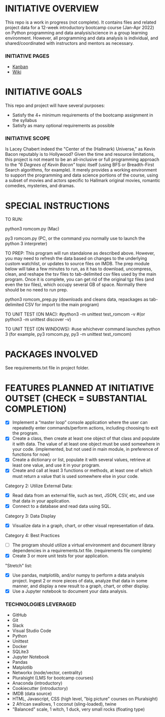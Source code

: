 # INITIATIVE OVERVIEW
This repo is a work in progress (not complete). It contains files and related project data for a 12-week introductory bootcamp course (Jan-Apr 2022) on Python programming and data analysis/science in a group learning environment. However, all programming and data analysis is individual, and shared/coordinated with instructors and mentors as necessary.

### INITIATIVE PAGES
- [Kanban](https://github.com/hellums/hallmarkish/projects/1)
- [Wiki](https://github.com/hellums/hallmarkish/wiki/1.-Data-Analytics-Course-Project)

# INITIATIVE GOALS
This repo and project will have several purposes:
- Satisfy the 4+ minimum requirements of the bootcamp assignment in the syllabus
- Satisfy as many optional requirements as possible

### INITIATIVE SCOPE
Is Lacey Chabert indeed the "Center of the (Hallmark) Universe," as Kevin Bacon reputably is to Hollywood? Given the time and resource limitations, this project is not meant to be an all-inclusive or full programming approach to the _"6 Degrees of Kevin Bacon"_ topic itself (using BFS or Breadth-First Search algorithms, for example). It merely provides a working environment to support the programming and data science portions of the course, using a subset of movies and actors specific to Hallmark original movies, romantic comedies, mysteries, and dramas.

# SPECIAL INSTRUCTIONS
TO RUN:

python3 romcom.py (Mac)

py3 romcom.py (PC, or the command you normally use to launch the python 3 interpreter)

TO PREP:
This program will run standalone as described above. However, you may need to refresh the data based on changes to the underlying custom watchlist, or updates to source files on IMDB. The prep module below will take a few minutes to run, as it has to download, uncompress, clean, and reshape the tsv files to tab-delimited csv files used by the main program. Once it is complete, you can get rid of the original tgz files (and even the tsv files), which occupy several GB of space. Normally there should be no need to run prep.

python3 romcom_prep.py (downloads and cleans data, repackages as tab-delimited CSV for import to the main program)

TO UNIT TEST (ON MAC):
#python3 -m unittest test_romcom -v
#(or python3 -m unittest discover -v)

TO UNIT TEST (ON WINDOWS):
#use whichever command launches python 3 (for example, py3 romcom.py, py3 -m unittest test_romcom)

# PACKAGES INVOLVED
See requirements.txt file in project folder.

# FEATURES PLANNED AT INITIATIVE OUTSET (CHECK = SUBSTANTIAL COMPLETION)

- [x] Implement a “master loop” console application where the user can repeatedly enter commands/perform actions, including choosing to exit the program.
- [x] Create a class, then create at least one object of that class and populate it with data. The value of at least one object must be used somewhere in your code. (implemented, but not used in main module, in preference of functions for now)
- [x] Create a dictionary or list, populate it with several values, retrieve at least one value, and use it in your program.
- [x] Create and call at least 3 functions or methods, at least one of which must return a value that is used somewhere else in your code.

Category 2: Utilize External Data:
- [x] Read data from an external file, such as text, JSON, CSV, etc, and use that data in your application.
- [x] Connect to a database and read data using SQL.

Category 3: Data Display
- [x] Visualize data in a graph, chart, or other visual representation of data.

Category 4: Best Practices
- [ ] The program should utilize a virtual environment and document library dependencies in a requirements.txt file. (requirements file complete)
- [x] Create 3 or more unit tests for your application.

"Stretch" list:

- [x] Use pandas, matplotlib, and/or numpy to perform a data analysis project. Ingest 2 or more pieces of data, analyze that data in some manner, and display a new result to a graph, chart, or other display.
- [x] Use a Jupyter notebook to document your data analysis.

### TECHNOLOGIES LEVERAGED
- GitHub
- Git
- Slack
- Visual Studio Code
- Python
- Unittest
- Docker
- SQLite3 
- Jupyter Notebook
- Pandas
- Matplotlib 
- Networkx (node/vector, centrality)
- Pluralsight (LMS for bootcamp courses)
- Anaconda (introductory)
- Cookiecutter (introductory)
- IMDB (data source)
- HTML, Javascript, CSS (high level, "big picture" courses on Pluralsight)
- 2 African swallows, 1 coconut (sling-loaded), twine
- "Balanced" scale, 1 witch, 1 duck, very small rocks (floating type)
